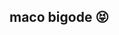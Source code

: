 ## maco bigode 😝

<!--
**manomaco/manomaco** is a ✨ _special_ ✨ repository because its `README.md` (this file) appears on your GitHub profile.

Pros perreco e tchall 👋



